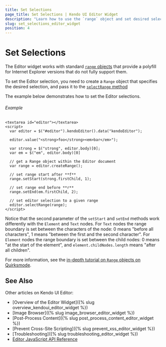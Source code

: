 ```yaml
---
title: Set Selections
page_title: Set Selections | Kendo UI Editor Widget
description: "Learn how to use the `range` object and set desired selections in the Kendo UI Editor widget."
slug: set_selections_editor_widget
position: 4
---
```


# Set Selections

The Editor widget works with standard [`range` objects](https://developer.mozilla.org/en/docs/Web/API/Range) that provide a polyfill for Internet Explorer versions that do not fully support them.

To set the Editor selection, you need to create a `Range` object that specifies the desired selection, and pass it to the [`selectRange` method](/kendo-ui/api/javascript/ui/editor#methods-selectRange)

The example below demonstrates how to set the Editor selections.

###### Example

    <textarea id="editor"></textarea>
    <script>
      var editor = $("#editor").kendoEditor().data("kendoEditor");

      editor.value("<strong>foo</strong><em>bar</em>");

      var strong = $("strong", editor.body)[0];
      var em = $("em", editor.body)[0]

      // get a Range object within the Editor document
      var range = editor.createRange();

      // set range start after **f**
      range.setStart(strong.firstChild, 1);

      // set range end before **r**
      range.setEnd(em.firstChild, 2);

      // set editor selection to a given range
      editor.selectRange(range);
    </script>

Notice that the second parameter of the `setStart` and `setEnd` methods work differently with the `Element` and `Text` nodes. For `Text` nodes the range boundary is set between the characters of the node: 0 means "before all characters", 1 means "between the first and the second character". For `Element` nodes the range boundary is set between the child nodes: 0 means "at the start of the element", and `element.childNodes.length` means "after all children".

For more information, see the [in-depth tutorial on `Range` objects on Quirksmode](http://www.quirksmode.org/dom/range_intro.html).

## See Also

Other articles on Kendo UI Editor:

* [Overview of the Editor Widget]({% slug overview_kendoui_editor_widget %})
* [Image Browser]({% slug image_browser_editor_widget %})
* [Post-Process Content]({% slug post_process_content_editor_widget %})
* [Prevent Cross-Site Scripting]({% slug prevent_xss_editor_widget %})
* [Troubleshooting]({% slug troubleshooting_editor_widget %})
* [Editor JavaScript API Reference](/api/javascript/ui/editor)

